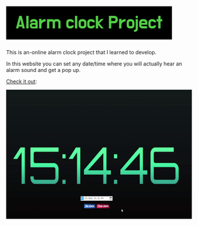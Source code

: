 # <img src="./alarm-clock.png" alt="alarm-clock.png"/>

This is an-online alarm clock project that I learned to develop.

In this website you can set any date/time where you will actually hear an alarm sound and get a pop up.

<a href="https://jesserds.github.io/web-alarm/" target="_blank">Check it out</a>:

<img src="./alarm-clock.gif" alt="alarm-clock" height=350 class="center"/>
